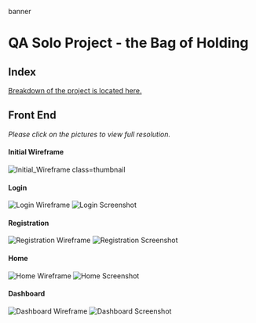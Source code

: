banner
# QA Solo Project - the Bag of Holding

## Index

[Breakdown of the project is located here.](https://github.com/Kanimi/theBagofHolding)

## Front End

*Please click on the pictures to view full resolution.*

#### Initial Wireframe
![Initial_Wireframe class=thumbnail](/Documentation/Initial_Wireframe.png "Initial Wireframe")

#### Login
![Login Wireframe](/Documentation/Login_Wireframe.png "Login Wireframe")
![Login Screenshot](/Documentation/Login_Screenshot.png "Login Wireframe")

#### Registration
![Registration Wireframe](/Documentation/Registration_Wireframe.png "Registration Wireframe")
![Registration Screenshot](/Documentation/Registration_Screenshot.png "Registration Screenshot")

#### Home
![Home Wireframe](/Documentation/Home_Wireframe.png "Home Wireframe")
![Home Screenshot](/Documentation/Home_Screenshot.png "Home Screenshot")

#### Dashboard
![Dashboard Wireframe](/Documentation/Dashboard_Wireframe.png "Dashboard Wireframe")
![Dashboard Screenshot](/Documentation/Dashboard_Screenshot.png "Dashboard Screenshot")